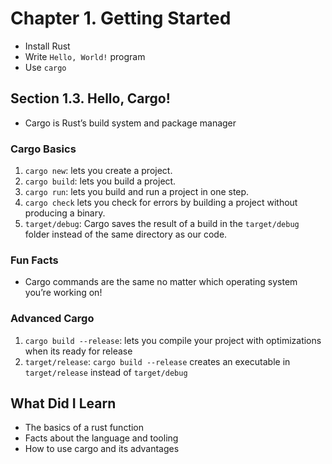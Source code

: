 # Chapter 1. Getting Started
- Install Rust
- Write `Hello, World!` program
- Use `cargo`

## Section 1.3. Hello, Cargo!

- Cargo is Rust’s build system and package manager

### Cargo Basics

1. `cargo new`: lets you create a project.
2. `cargo build`: lets you build a project.
3. `cargo run`: lets you  build and run a project in one step.
4. `cargo check` lets you check for errors by building a project without producing a binary.
5. `target/debug`: Cargo saves the result of a build in the `target/debug` folder instead of the same directory as our code.

### Fun Facts
- Cargo commands are the same no matter which operating system you’re working on!

### Advanced Cargo
1. `cargo build --release`: lets you compile your project with optimizations when its ready for release
2. `target/release`: `cargo build --release` creates an executable in `target/release` instead of `target/debug`

## What Did I Learn
- The basics of a rust function
- Facts about the language and tooling
- How to use cargo and its advantages